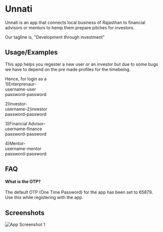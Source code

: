 
# Unnati

Unnati is an app that connects local business of Rajasthan to financial advisors or mentors to hemp them prepare pitches for investors. 

Our tagline is, "Development through investment"




## Usage/Examples

This app helps you regester a new user or an investor but due to some bugs we have to depend on the pre made profiles for the timebeing.

Hence, for login as a  </br>
1)Enterprenaur- </br>
username-user </br>
password-password</br>

2)Investor- </br>
username-2)investor </br>
password-password</br>

3)Financial Advisor- </br>
username-finance </br>
password-password</br>

4)Mentor- </br>
username-mentor </br>
password-password</br>




## FAQ

#### What is the OTP?

The default OTP (One Time Password) for the app has been set to 65879. Use this while registering with the app.




## Screenshots

![App Screenshot 1](https://user-images.githubusercontent.com/72401473/226522688-3ff0a47b-b7d4-4c6b-bd43-e0c144e59ca5.png)




